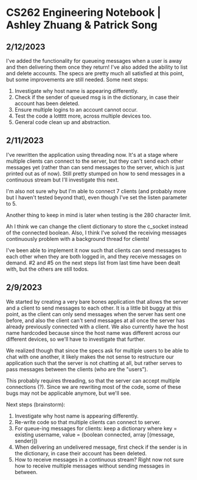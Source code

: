 
# CS262 Engineering Notebook | Ashley Zhuang & Patrick Song

## 2/12/2023

I've added the functionality for queueing messages when a user is away and then delivering them once they return! I've also added the ability to list and delete accounts. The specs are pretty much all satisfied at this point, but some improvements are still needed. Some next steps:
1. Investigate why host name is appearing differently.
1. Check if the sender of queued msg is in the dictionary, in case their account has been deleted. 
1. Ensure multiple logins to an account cannot occur.
1. Test the code a lottttt more, across multiple devices too. 
1. General code clean up and abstraction.

## 2/11/2023

I've rewritten the application using threading now. It's at a stage where multiple clients can connect to the server, but they can't send each other messages yet (rather than can send messages to the server, which is just printed out as of now). Still pretty stumped on how to send messages in a continuous stream but I'll investigate this next.

I'm also not sure why but I'm able to connect 7 clients (and probably more but I haven't tested beyond that), even though I've set the listen parameter to 5.

Another thing to keep in mind is later when testing is the 280 character limit.

Ah I think we can change the client dictionary to store the c_socket instead of the connected boolean. Also, I think I've solved the receiving messages continuously problem with a background thread for clients!

I've been able to implement it now such that clients can send messages to each other when they are both logged in, and they receive messages on demand. #2 and #5 on the next steps list from last time have been dealt with, but the others are still todos. 

## 2/9/2023

We started by creating a very bare bones application that allows the server and a client to send messages to each other. It is a little bit buggy at this point, as the client can only send messages when the server has sent one before, and also the client can't send messages at all once the server has already previously connected with a client. We also currently have the host name hardcoded because since the host name was different across our different devices, so we'll have to investigate that further.

We realized though that since the specs ask for multiple users to be able to chat with one another, it likely makes the not sense to restructure our application such that the server is not chatting at all, but rather serves to pass messages between the clients (who are the "users"). 

This probably requires threading, so that the server can accept multiple connections (?). Since we are rewriting most of the code, some of these bugs may not be applicable anymore, but we'll see.

Next steps (brainstorm):
1. Investigate why host name is appearing differently.
1. Re-write code so that multiple clients can connect to server.
1. For queue-ing messages for clients: keep a dictionary where key = existing username, value = (boolean connected, array [(message, sender)])
1. When delivering an undelivered message, first check if the sender is in the dictionary, in case their account has been deleted.
1. How to receive messages in a continuous stream? Right now not sure how to receive multiple messages without sending messages in between.